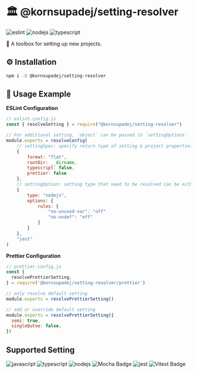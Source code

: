 # :classical_building: @kornsupadej/setting-resolver

![eslint](https://img.shields.io/badge/eslint-v9.x-4b32c3?style=flat-square)
![nodejs](https://img.shields.io/badge/node.js-v18.18.x-green?style=flat-square)
![typescript](https://img.shields.io/badge/typescript-v5.x-3178c6?style=flat-square)

:toolbox: A toolbox for setting up new projects.

## :gear: Installation

```bash
npm i -D @kornsupadej/setting-resolver
```

## :open_book: Usage Example

**ESLint Configuration**

```js
// eslint.config.js
const { resolveSetting } = require("@kornsupadej/setting-resolver")

// For additional setting, `object` can be passed in `settingOptions`
module.exports = resolveConfig(
    // settingSpec: specify return type of setting & project properties
    {
        format: "flat",
        rootDir: __dirname,
        typescript: false,
        prettier: false
    },
    // settingOption: setting type that need to be resolved can be either string | object
    {
        type: "nodejs",
        options: {
            rules: {
                "no-unused-var": "off"
                "no-undef": "off"
            }
        }
    },
    "jest"
)

```

**Prettier Configuration**

```javascript
// prettier.config.js
const {
  resolvePrettierSetting,
} = require('@kornsupadej/setting-resolver/prettier')

// only resolve default setting
module.exports = resolvePrettierSetting()

// add or override default setting
module.exports = resolvePrettierSetting({
  semi: true,
  singleQutoe: false,
})
```

## Supported Setting

![javascript](https://img.shields.io/badge/JavaScript-F7DF1E?style=for-the-badge&logo=JavaScript&logoColor=000)
![typescript](https://img.shields.io/badge/TypeScript-3178C6?style=for-the-badge&logo=typescript&logoColor=white)
![nodejs](https://img.shields.io/badge/node.js-339933?style=for-the-badge&logo=Node.js&logoColor=white)
![Mocha Badge](https://img.shields.io/badge/Mocha-8D6748?logo=mocha&logoColor=fff&style=for-the-badge)
![jest](https://img.shields.io/badge/Jest-323330?style=for-the-badge&logo=Jest&logoColor=white)
![Vitest Badge](https://img.shields.io/badge/Vitest-6E9F18?logo=vitest&logoColor=fff&style=for-the-badge)

